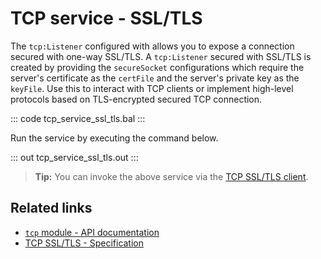 # TCP service - SSL/TLS 

The `tcp:Listener` configured with allows you to expose a connection secured with one-way SSL/TLS. A `tcp:Listener` secured with SSL/TLS is created by providing the `secureSocket` configurations which require the server's certificate as the `certFile` and the server's private key as the `keyFile`. Use this to interact with TCP clients or implement high-level protocols based on TLS-encrypted secured TCP connection.

::: code tcp_service_ssl_tls.bal :::

Run the service by executing the command below.

::: out tcp_service_ssl_tls.out :::

>**Tip:** You can invoke the above service via the [TCP SSL/TLS client](/learn/by-example/tcp-client-ssl-tls/).

## Related links
- [`tcp` module - API documentation](https://lib.ballerina.io/ballerina/tcp/latest)
- [TCP SSL/TLS - Specification](/spec/tcp/#511-configuring-tls-in-server-side)
